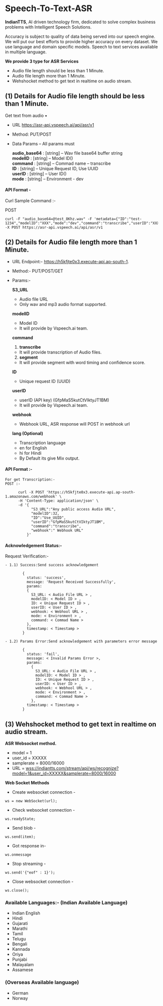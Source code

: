 # Speech-To-Text-ASR  
  
**IndianTTS**, AI driven technology firm, dedicated to solve complex business problems with Intelligent Speech Solutions.

Accuracy is subject to quality of data being served into our speech engine. We will put our best efforts to provide higher accuracy on every dataset. We use language and domain specific models. Speech to text services available in multiple language.

**We provide 3 type for ASR Services**
- Audio file length should be less than 1 Minute.
- Audio file length more than 1 Minute.
- Wehshocket method to get text in realtime on audio stream.

## (1) Details for  Audio file length should be less than 1 Minute.
Get text from audio
• 

*   URL   https://asr-api.vspeech.ai/api/asr/v1
*   Method:  PUT/POST
*   Data Params – All params must

    **audio_base64** : [string] – Wav file base64 buffer string  
    **modelID** : [string] – Model ID()  
    **command** : [string] – Commad name – transcribe  
    **ID** : [string] – Unique Request ID,  Use UUID  
    **userID** : [string] – User ID()  
    **mode** : [string] – Environment   - dev  

#### API Format - 

Curl Sample Command :-

POST 
``` 
curl -F "audio_base64=@test_8Khz.wav" -F 'metadata={"ID":"test-1234","modelID":"XXX","mode":"dev","command":"transcribe","userID":"XXXXX"}' -X POST https://asr-api.vspeech.ai/api/asr/v1
```
## (2) Details for  Audio file length more than 1 Minute.

*   URL Endpoint:- https://h5kfjte0x3.execute-api.ap-south-1.
*   Method:- PUT/POST/GET
*   Params:-

    **S3_URL**
    - Audio file URL
    - Only wav and mp3 audio format supported.

    **modelID**
    - Model ID
    - It will provide by Vspeech.ai team.

    **command**
    1. **transcribe**
    - It will provide transcription of Audio files.
    2. **segment**
    - It will provide segment with word timing and confidence score.

    **ID**
    - Unique request ID (UUID)

    **userID**
    - userID (API key)  (GfpMaS5kutCtVIktyJT1BM)
    - It will provide by Vspeech.ai team.

    **webhook**
    - Webhook URL, ASR response will POST in webhook url

    **lang  (Optional)**
    - Transcription language 
    - en for English
    - hi for Hindi
    - By Default its give Mix output.

  #### API Format :-

    For get Transcription:-  
    POST :-  
```
      curl -X POST 'https://h5kfjte0x3.execute-api.ap-south-1.amazonaws.com/webhook' \
      -H 'Content-Type: application/json' \
      -d '{
            "S3_URL":"Any public access Audio URL",
            "modelID":32,
            "ID":"Use_UUID",
            "userID":"GfpMaS5kutCtVIktyJT1BM",
            "command":"transcribe",
            "webhook":" Webhook URL"
          }'
```

  #### Acknowledgement Status:-

  Request Verification:-

    - 1.1) Success:Send success acknowledgement  
```
        {
          status: 'success',
          message: 'Request Received Successfully',
          params:
          {
            S3_URL: < Audio File URL > ,
            modelID: < Model ID > ,
            ID: < Unique Request ID > ,
            userID: < User ID > ,
            webhook: < Webhool URL > ,
            mode: < Environment > ,
            command: < Commad Name >
          },
          timestamp: < Timestamp >
        }
```
    - 1.2) Params Error:Send acknowledgement with parameters error message  
```
        {
          status: 'fail',
          message: < Invalid Params Error >,
          params:
            {
              S3_URL: < Audio File URL > ,
              modelID: < Model ID > ,
              ID: < Unique Request ID > ,
              userID: < User ID > ,
              webhook: < Webhool URL > ,
              mode: < Environment > ,
              command: < Commad Name >
            },
          timestamp: < Timestamp >
        }
```
## (3) Wehshocket method to get text in realtime on audio stream.  

**ASR Websocket method.**  

- model = 1
- user_id = XXXXX
- samplerate = 8000/16000
- URL = [wss://indiantts.com/stream/api/ws/recognize?model=1&user_id=XXXXX&samplerate=8000/16000](wss://indiantts.com/stream/api/ws/recognize?model=1&user_id=XXXXX&samplerate=8000/16000)

**Web Socket Methods**  

- Create websocket connection -
``` 
ws = new WebSocket(url);
```

- Check websocket connection -
``` 
ws.readyState;
```

- Send blob -
```  
ws.send(item);
```

- Got response in-
```  
ws.onmessage
```

- Stop streaming -
```  
ws.send('{"eof" : 1}');
```

- Close websocket connection -
```  
ws.close();
```

### Available Languages:- (Indian Available Language)
- Indian English
- Hindi
- Gujarati
- Marathi
- Tamil
- Telugu
- Bengali
- Kannada
- Oriya
- Punjabi
- Malayalam
- Assamese

### (Overseas Available language)
- German
- Norway
 
